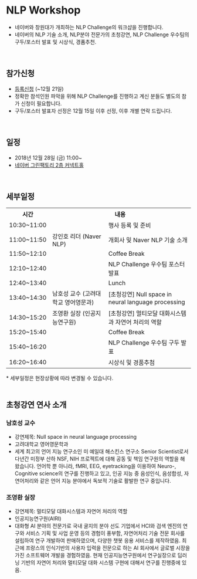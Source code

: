 # NLP Workshop
- 네이버와 창원대가 개최하는 NLP Challenge의 워크샵을 진행합니다.
- 네이버의 NLP 기술 소개, NLP분야 전문가의 초청강연, NLP Challenge 우수팀의 구두/포스터 발표 및 시상식, 경품추천.
<br>

## 참가신청
- [등록신청](http://naver.me/5WlrwRUi) (~12월 21일) 
- 정확한 참석인원 파악을 위해 NLP Challenge를 진행하고 계신 분들도 별도의 참가 신청이 필요합니다.
- 구두/포스터 발표자 선정은 12월 15일 이후 선정, 이후 개별 연락 드립니다.
<br>

## 일정
- 2018년 12월 28일 (금) 11:00~
- [네이버 그린팩토리 2층 커넥트홀](http://naver.me/IgBD4gER)
<br>

## 세부일정
<table>
<tr><th>시간</th><th colspan=2>내용</th><tr>
<tr><td>10:30~11:00</td><td></td><td>행사 등록 및 준비</td></tr>
<tr><td>11:00~11:50</td><td>강인호 리더 (Naver NLP)</td><td>개회사 및 Naver NLP 기술 소개</td></tr>
<tr><td>11:50~12:10</td><td></td><td>Coffee Break</td></tr>
<tr><td>12:10~12:40</td><td></td><td>NLP Challenge 우수팀 포스터 발표</td></tr>
<tr><td>12:40~13:40</td><td></td><td>Lunch</td></tr>
<tr><td>13:40~14:30</td><td>남호성 교수 (고려대학교 영어영문과)</td><td>[초청강연] Null space in neural language processing</td></tr>
<tr><td>14:30~15:20</td><td>조영환 실장 (인공지능연구원)</td><td>[초청강연] 멀티모달 대화시스템과 자연어 처리의 역할</td></tr>
<tr><td>15:20~15:40</td><td></td><td>Coffee Break</td></tr>
<tr><td>15:40~16:20</td><td></td><td>NLP Challenge 우수팀 구두 발표</td></tr>
<tr><td>16:20~16:40</td><td></td><td>시상식 및 경품추첨</td></tr>
</table>
* 세부일정은 현장상황에 따라 변경될 수 있습니다. 
<br>
<br>

## 초청강연 연사 소개
### 남호성 교수
- 강연제목: Null space in neural language processing
- 고려대학교 영어영문학과
- 세계 최고의 언어 지능 연구소인 미 예일대 해스킨스 연구소 Senior Scientist로서 다년간 미정부 산하 NSF, NIH 프로젝트에 대해 공동 및 책임 연구원의 역할을 해 왔습니다. 언어학 뿐 아니라, fMRI, EEG, eyetracking을 이용하여 Neuro-, Cognitive science의 연구를 진행하고 있고, 인공 지능 중 음성인식, 음성합성, 자연어처리와 같은 언어 지능 분야에서 독보적 기술로 활발한 연구 중입니다.
###  조영환 실장
- 강연제목: 멀티모달 대화시스템과 자연어 처리의 역할
- 인공지능연구원(AIRI)
- 대화형 AI 분야의 전문가로 국내 굴지의 분야 선도 기업에서 HCI와 검색 엔진의 연구와 서비스 기획 및 사업 운영 등의 경험이 풍부함, 자연어처리 기술 전문 회사를 설립하여 연구 개발하여 판매하였으며, 다양한 챗봇 응용 서비스를 제작하였음. 최근에 프랑스의 인식기반의 사용자 입력을 전문으로 하는 AI 회사에서 글로벌 시장을 가진 소프트웨어 개발을 경험하였음. 현재 인공지능연구원에서 연구실장으로 딥러닝 기반의 자연어 처리와 멀티모달 대화 시스템 구현에 대해서 연구를 진행중에 있음.
